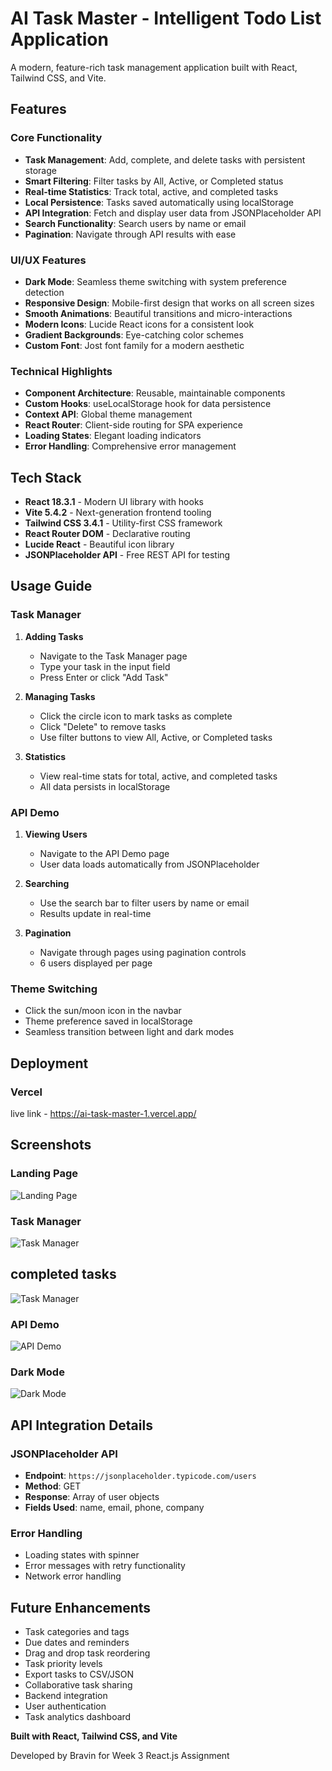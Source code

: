 # AI Task Master - Intelligent Todo List Application

A modern, feature-rich task management application built with React, Tailwind CSS, and Vite. 



## Features

### Core Functionality
- **Task Management**: Add, complete, and delete tasks with persistent storage
- **Smart Filtering**: Filter tasks by All, Active, or Completed status
- **Real-time Statistics**: Track total, active, and completed tasks
- **Local Persistence**: Tasks saved automatically using localStorage
- **API Integration**: Fetch and display user data from JSONPlaceholder API
- **Search Functionality**: Search users by name or email
- **Pagination**: Navigate through API results with ease

### UI/UX Features
- **Dark Mode**: Seamless theme switching with system preference detection
- **Responsive Design**: Mobile-first design that works on all screen sizes
- **Smooth Animations**: Beautiful transitions and micro-interactions
- **Modern Icons**: Lucide React icons for a consistent look
- **Gradient Backgrounds**: Eye-catching color schemes
- **Custom Font**: Jost font family for a modern aesthetic

### Technical Highlights
- **Component Architecture**: Reusable, maintainable components
- **Custom Hooks**: useLocalStorage hook for data persistence
- **Context API**: Global theme management
- **React Router**: Client-side routing for SPA experience
- **Loading States**: Elegant loading indicators
- **Error Handling**: Comprehensive error management

## Tech Stack

- **React 18.3.1** - Modern UI library with hooks
- **Vite 5.4.2** - Next-generation frontend tooling
- **Tailwind CSS 3.4.1** - Utility-first CSS framework
- **React Router DOM** - Declarative routing
- **Lucide React** - Beautiful icon library
- **JSONPlaceholder API** - Free REST API for testing


## Usage Guide

### Task Manager

1. **Adding Tasks**
   - Navigate to the Task Manager page
   - Type your task in the input field
   - Press Enter or click "Add Task"

2. **Managing Tasks**
   - Click the circle icon to mark tasks as complete
   - Click "Delete" to remove tasks
   - Use filter buttons to view All, Active, or Completed tasks

3. **Statistics**
   - View real-time stats for total, active, and completed tasks
   - All data persists in localStorage

### API Demo

1. **Viewing Users**
   - Navigate to the API Demo page
   - User data loads automatically from JSONPlaceholder

2. **Searching**
   - Use the search bar to filter users by name or email
   - Results update in real-time

3. **Pagination**
   - Navigate through pages using pagination controls
   - 6 users displayed per page

### Theme Switching

- Click the sun/moon icon in the navbar
- Theme preference saved in localStorage
- Seamless transition between light and dark modes



## Deployment

### Vercel

live link - https://ai-task-master-1.vercel.app/



## Screenshots

### Landing Page
![Landing Page](https://lh3.googleusercontent.com/d/18CA4I74PMng32je3RccEMdG7Q_C7gorX)

### Task Manager
![Task Manager](https://lh3.googleusercontent.com/d/10paWZGOSzdA7tOspuBkWmsjBAIC2BgGm)
## completed tasks
![Task Manager](https://drive.google.com/file/d/1mCqldAGzOX0ROPzRHSnhReMn6WG5zaEA/view?usp=sharing)
### API Demo
![API Demo](https://lh3.googleusercontent.com/d/12UDEtHLCYAlCcNdhj3F9sbgdwOrMJyTw)

### Dark Mode
![Dark Mode](https://lh3.googleusercontent.com/d/1WL_NxhbIFt9gGjOO6GUsEMr5EIOcFL3V)

## API Integration Details

### JSONPlaceholder API

- **Endpoint**: `https://jsonplaceholder.typicode.com/users`
- **Method**: GET
- **Response**: Array of user objects
- **Fields Used**: name, email, phone, company

### Error Handling

- Loading states with spinner
- Error messages with retry functionality
- Network error handling



## Future Enhancements

- Task categories and tags
- Due dates and reminders
- Drag and drop task reordering
- Task priority levels
- Export tasks to CSV/JSON
- Collaborative task sharing
- Backend integration
- User authentication
- Task analytics dashboard



**Built with React, Tailwind CSS, and Vite**

Developed by Bravin for Week 3 React.js Assignment
